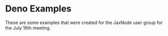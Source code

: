 # Deno Examples

These are some examples that were created for the JaxNode user group for the July 16th meeting.